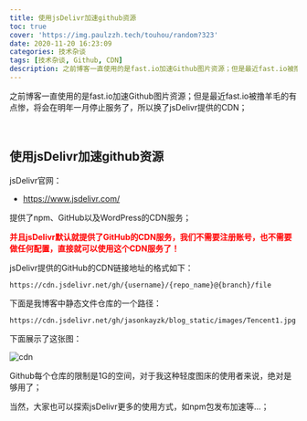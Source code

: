 ```yaml
---
title: 使用jsDelivr加速github资源
toc: true
cover: 'https://img.paulzzh.tech/touhou/random?323'
date: 2020-11-20 16:23:09
categories: 技术杂谈
tags: [技术杂谈, Github, CDN] 
description: 之前博客一直使用的是fast.io加速Github图片资源；但是最近fast.io被撸羊毛的有点惨，将会在明年一月停止服务了，所以换了jsDelivr提供的CDN；
---
```


之前博客一直使用的是fast.io加速Github图片资源；但是最近fast.io被撸羊毛的有点惨，将会在明年一月停止服务了，所以换了jsDelivr提供的CDN；

<br/>

<!--more-->

## 使用jsDelivr加速github资源

jsDelivr官网：

-   https://www.jsdelivr.com/

提供了npm、GitHub以及WordPress的CDN服务；

<font color="#f00">**并且jsDelivr默认就提供了GitHub的CDN服务，我们不需要注册账号，也不需要做任何配置，直接就可以使用这个CDN服务了！**</font>

jsDelivr提供的GitHub的CDN链接地址的格式如下：

```
https://cdn.jsdelivr.net/gh/{username}/{repo_name}@{branch}/file
```

下面是我博客中静态文件仓库的一个路径：

```
https://cdn.jsdelivr.net/gh/jasonkayzk/blog_static/images/Tencent1.jpg
```

下面展示了这张图：

![cdn](https://cdn.jsdelivr.net/gh/jasonkayzk/blog_static/images/Tencent1.jpg)

Github每个仓库的限制是1G的空间，对于我这种轻度图床的使用者来说，绝对是够用了；

当然，大家也可以探索jsDelivr更多的使用方式，如npm包发布加速等…；

<br/>